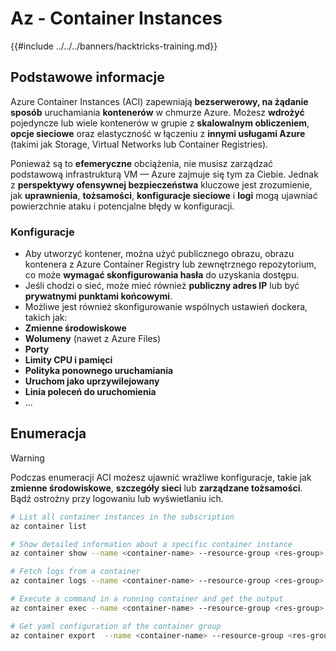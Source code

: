 # Az - Container Instances

{{#include ../../../banners/hacktricks-training.md}}

## Podstawowe informacje

Azure Container Instances (ACI) zapewniają **bezserwerowy, na żądanie sposób** uruchamiania **kontenerów** w chmurze Azure. Możesz **wdrożyć** pojedyncze lub wiele kontenerów w grupie z **skalowalnym obliczeniem**, **opcje sieciowe** oraz elastyczność w łączeniu z **innymi usługami Azure** (takimi jak Storage, Virtual Networks lub Container Registries).

Ponieważ są to **efemeryczne** obciążenia, nie musisz zarządzać podstawową infrastrukturą VM — Azure zajmuje się tym za Ciebie. Jednak z **perspektywy ofensywnej bezpieczeństwa** kluczowe jest zrozumienie, jak **uprawnienia**, **tożsamości**, **konfiguracje sieciowe** i **logi** mogą ujawniać powierzchnie ataku i potencjalne błędy w konfiguracji.

### Konfiguracje

- Aby utworzyć kontener, można użyć publicznego obrazu, obrazu kontenera z Azure Container Registry lub zewnętrznego repozytorium, co może **wymagać skonfigurowania hasła** do uzyskania dostępu.
- Jeśli chodzi o sieć, może mieć również **publiczny adres IP** lub być **prywatnymi punktami końcowymi**.
- Możliwe jest również skonfigurowanie wspólnych ustawień dockera, takich jak:
- **Zmienne środowiskowe**
- **Wolumeny** (nawet z Azure Files)
- **Porty**
- **Limity CPU i pamięci**
- **Polityka ponownego uruchamiania**
- **Uruchom jako uprzywilejowany**
- **Linia poleceń do uruchomienia**
- ...

## Enumeracja

> [!WARNING]
> Podczas enumeracji ACI możesz ujawnić wrażliwe konfiguracje, takie jak **zmienne środowiskowe**, **szczegóły sieci** lub **zarządzane tożsamości**. Bądź ostrożny przy logowaniu lub wyświetlaniu ich.
```bash
# List all container instances in the subscription
az container list

# Show detailed information about a specific container instance
az container show --name <container-name> --resource-group <res-group>

# Fetch logs from a container
az container logs --name <container-name> --resource-group <res-group>

# Execute a command in a running container and get the output
az container exec --name <container-name> --resource-group <res-group> --exec-command "ls"

# Get yaml configuration of the container group
az container export  --name <container-name> --resource-group <res-group>
```

